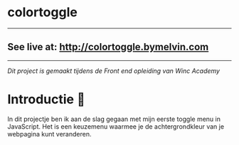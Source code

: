 # colortoggle
--------------------
## See live at: <link> http://colortoggle.bymelvin.com </link>
--------------------


<i> Dit project is gemaakt tijdens de Front end opleiding van Winc Academy </i>

# **Introductie 💬**

In dit projectje ben ik aan de slag gegaan met mijn eerste toggle menu in JavaScript. 
Het is een keuzemenu waarmee je de achtergrondkleur van je webpagina kunt veranderen.

